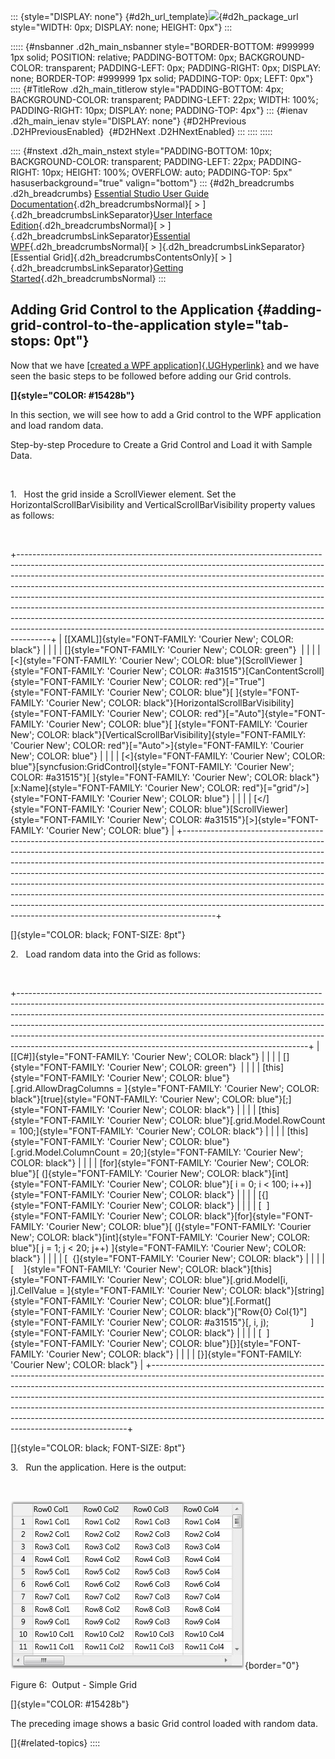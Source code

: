 ::: {style="DISPLAY: none"}
[](ms-xhelp:///?Id=d2h_url_template){#d2h_url_template}![](!package_url!){#d2h_package_url style="WIDTH: 0px; DISPLAY: none; HEIGHT: 0px"}
:::

::::: {#nsbanner .d2h_main_nsbanner style="BORDER-BOTTOM: #999999 1px solid; POSITION: relative; PADDING-BOTTOM: 0px; BACKGROUND-COLOR: transparent; PADDING-LEFT: 0px; PADDING-RIGHT: 0px; DISPLAY: none; BORDER-TOP: #999999 1px solid; PADDING-TOP: 0px; LEFT: 0px"}
:::: {#TitleRow .d2h_main_titlerow style="PADDING-BOTTOM: 4px; BACKGROUND-COLOR: transparent; PADDING-LEFT: 22px; WIDTH: 100%; PADDING-RIGHT: 10px; DISPLAY: none; PADDING-TOP: 4px"}
::: {#ienav .d2h_main_ienav style="DISPLAY: none"}
[](ms-xhelp:///?Id=154fb874-d089-4d0d-900a-665be21f9831){#D2HPrevious .D2HPreviousEnabled}  [](ms-xhelp:///?Id=881ccae9-c341-43de-8ebf-50d98edb9835){#D2HNext .D2HNextEnabled}
:::
::::
:::::

:::: {#nstext .d2h_main_nstext style="PADDING-BOTTOM: 10px; BACKGROUND-COLOR: transparent; PADDING-LEFT: 22px; PADDING-RIGHT: 10px; HEIGHT: 100%; OVERFLOW: auto; PADDING-TOP: 5px" hasuserbackground="true" valign="bottom"}
::: {#d2h_breadcrumbs .d2h_breadcrumbs}
[Essential Studio User Guide Documentation](ms-xhelp:///?Id=12457748-09e3-4d74-a240-8e049cedf030){.d2h_breadcrumbsNormal}[ \> ]{.d2h_breadcrumbsLinkSeparator}[User Interface Edition](ms-xhelp:///?Id=c29296b7-531c-413b-a0ec-488ca1f7f669){.d2h_breadcrumbsNormal}[ \> ]{.d2h_breadcrumbsLinkSeparator}[Essential WPF](ms-xhelp:///?Id=7f4f82c5-151c-4262-94d0-75c4626c77bc){.d2h_breadcrumbsNormal}[ \> ]{.d2h_breadcrumbsLinkSeparator}[Essential Grid]{.d2h_breadcrumbsContentsOnly}[ \> ]{.d2h_breadcrumbsLinkSeparator}[Getting Started](ms-xhelp:///?Id=99894a49-7527-4c40-8048-00676aa25151){.d2h_breadcrumbsNormal}
:::

## Adding Grid Control to the Application {#adding-grid-control-to-the-application style="tab-stops: 0pt"}

Now that we have [[created a WPF application]{.UGHyperlink}](ms-xhelp:///?Id=fc1fdcb2-b7ba-4e8b-8d11-9876bb8f2b10) and we have seen the basic steps to be followed before adding our Grid controls.

**[]{style="COLOR: #15428b"}** 

In this section, we will see how to add a Grid control to the WPF application and load random data.

Step-by-step Procedure to Create a Grid Control and Load it with Sample Data.

 

1.   Host the grid inside a ScrollViewer element. Set the HorizontalScrollBarVisibility and VerticalScrollBarVisibility property values as follows:

 

+--------------------------------------------------------------------------------------------------------------------------------------------------------------------------------------------------------------------------------------------------------------------------------------------------------------------------------------------------------------------------------------------------------------------------------------------------------------------------------------------------------------------------------------------------------------------------------------------------------------------------------------------------------+
| [\[XAML\]]{style="FONT-FAMILY: 'Courier New'; COLOR: black"}                                                                                                                                                                                                                                                                                                                                                                                                                                                                                                                                                                                           |
|                                                                                                                                                                                                                                                                                                                                                                                                                                                                                                                                                                                                                                                        |
| []{style="FONT-FAMILY: 'Courier New'; COLOR: green"}                                                                                                                                                                                                                                                                                                                                                                                                                                                                                                                                                                                                   |
|                                                                                                                                                                                                                                                                                                                                                                                                                                                                                                                                                                                                                                                        |
| [\<]{style="FONT-FAMILY: 'Courier New'; COLOR: blue"}[ScrollViewer ]{style="FONT-FAMILY: 'Courier New'; COLOR: #a31515"}[CanContentScroll]{style="FONT-FAMILY: 'Courier New'; COLOR: red"}[=\"True\"]{style="FONT-FAMILY: 'Courier New'; COLOR: blue"}[ ]{style="FONT-FAMILY: 'Courier New'; COLOR: black"}[HorizontalScrollBarVisibility]{style="FONT-FAMILY: 'Courier New'; COLOR: red"}[=\"Auto\"]{style="FONT-FAMILY: 'Courier New'; COLOR: blue"}[ ]{style="FONT-FAMILY: 'Courier New'; COLOR: black"}[VerticalScrollBarVisibility]{style="FONT-FAMILY: 'Courier New'; COLOR: red"}[=\"Auto\"\>]{style="FONT-FAMILY: 'Courier New'; COLOR: blue"} |
|                                                                                                                                                                                                                                                                                                                                                                                                                                                                                                                                                                                                                                                        |
| [\<]{style="FONT-FAMILY: 'Courier New'; COLOR: blue"}[syncfusion:GridControl]{style="FONT-FAMILY: 'Courier New'; COLOR: #a31515"}[ ]{style="FONT-FAMILY: 'Courier New'; COLOR: black"}[x:Name]{style="FONT-FAMILY: 'Courier New'; COLOR: red"}[=\"grid\"/\>]{style="FONT-FAMILY: 'Courier New'; COLOR: blue"}                                                                                                                                                                                                                                                                                                                                          |
|                                                                                                                                                                                                                                                                                                                                                                                                                                                                                                                                                                                                                                                        |
| [\</]{style="FONT-FAMILY: 'Courier New'; COLOR: blue"}[ScrollViewer]{style="FONT-FAMILY: 'Courier New'; COLOR: #a31515"}[\>]{style="FONT-FAMILY: 'Courier New'; COLOR: blue"}                                                                                                                                                                                                                                                                                                                                                                                                                                                                          |
+--------------------------------------------------------------------------------------------------------------------------------------------------------------------------------------------------------------------------------------------------------------------------------------------------------------------------------------------------------------------------------------------------------------------------------------------------------------------------------------------------------------------------------------------------------------------------------------------------------------------------------------------------------+

[]{style="COLOR: black; FONT-SIZE: 8pt"} 

2.   Load random data into the Grid as follows:

 

+------------------------------------------------------------------------------------------------------------------------------------------------------------------------------------------------------------------------------------------------------------------------------------------------------------------------------------------------------------------------------------------------------------------------------------------------------------------------------+
| [\[C#\]]{style="FONT-FAMILY: 'Courier New'; COLOR: black"}                                                                                                                                                                                                                                                                                                                                                                                                                   |
|                                                                                                                                                                                                                                                                                                                                                                                                                                                                              |
| []{style="FONT-FAMILY: 'Courier New'; COLOR: green"}                                                                                                                                                                                                                                                                                                                                                                                                                         |
|                                                                                                                                                                                                                                                                                                                                                                                                                                                                              |
| [this]{style="FONT-FAMILY: 'Courier New'; COLOR: blue"}[.grid.AllowDragColumns = ]{style="FONT-FAMILY: 'Courier New'; COLOR: black"}[true]{style="FONT-FAMILY: 'Courier New'; COLOR: blue"}[;]{style="FONT-FAMILY: 'Courier New'; COLOR: black"}                                                                                                                                                                                                                             |
|                                                                                                                                                                                                                                                                                                                                                                                                                                                                              |
| [this]{style="FONT-FAMILY: 'Courier New'; COLOR: blue"}[.grid.Model.RowCount = 100;]{style="FONT-FAMILY: 'Courier New'; COLOR: black"}                                                                                                                                                                                                                                                                                                                                       |
|                                                                                                                                                                                                                                                                                                                                                                                                                                                                              |
| [this]{style="FONT-FAMILY: 'Courier New'; COLOR: blue"}[.grid.Model.ColumnCount = 20;]{style="FONT-FAMILY: 'Courier New'; COLOR: black"}                                                                                                                                                                                                                                                                                                                                     |
|                                                                                                                                                                                                                                                                                                                                                                                                                                                                              |
| [for]{style="FONT-FAMILY: 'Courier New'; COLOR: blue"}[ (]{style="FONT-FAMILY: 'Courier New'; COLOR: black"}[int]{style="FONT-FAMILY: 'Courier New'; COLOR: blue"}[ i = 0; i \< 100; i++)]{style="FONT-FAMILY: 'Courier New'; COLOR: black"}                                                                                                                                                                                                                                 |
|                                                                                                                                                                                                                                                                                                                                                                                                                                                                              |
| [{]{style="FONT-FAMILY: 'Courier New'; COLOR: black"}                                                                                                                                                                                                                                                                                                                                                                                                                        |
|                                                                                                                                                                                                                                                                                                                                                                                                                                                                              |
| [  ]{style="FONT-FAMILY: 'Courier New'; COLOR: black"}[for]{style="FONT-FAMILY: 'Courier New'; COLOR: blue"}[ (]{style="FONT-FAMILY: 'Courier New'; COLOR: black"}[int]{style="FONT-FAMILY: 'Courier New'; COLOR: blue"}[ j = 1; j \< 20; j++) ]{style="FONT-FAMILY: 'Courier New'; COLOR: black"}                                                                                                                                                                           |
|                                                                                                                                                                                                                                                                                                                                                                                                                                                                              |
| [  {]{style="FONT-FAMILY: 'Courier New'; COLOR: black"}                                                                                                                                                                                                                                                                                                                                                                                                                      |
|                                                                                                                                                                                                                                                                                                                                                                                                                                                                              |
| [    ]{style="FONT-FAMILY: 'Courier New'; COLOR: black"}[this]{style="FONT-FAMILY: 'Courier New'; COLOR: blue"}[.grid.Model\[i, j\].CellValue = ]{style="FONT-FAMILY: 'Courier New'; COLOR: black"}[string]{style="FONT-FAMILY: 'Courier New'; COLOR: blue"}[.Format(]{style="FONT-FAMILY: 'Courier New'; COLOR: black"}[\"Row{0} Col{1}\"]{style="FONT-FAMILY: 'Courier New'; COLOR: #a31515"}[, i, j);                 ]{style="FONT-FAMILY: 'Courier New'; COLOR: black"} |
|                                                                                                                                                                                                                                                                                                                                                                                                                                                                              |
| [  ]{style="FONT-FAMILY: 'Courier New'; COLOR: blue"}[}]{style="FONT-FAMILY: 'Courier New'; COLOR: black"}                                                                                                                                                                                                                                                                                                                                                                   |
|                                                                                                                                                                                                                                                                                                                                                                                                                                                                              |
| [}]{style="FONT-FAMILY: 'Courier New'; COLOR: black"}                                                                                                                                                                                                                                                                                                                                                                                                                        |
+------------------------------------------------------------------------------------------------------------------------------------------------------------------------------------------------------------------------------------------------------------------------------------------------------------------------------------------------------------------------------------------------------------------------------------------------------------------------------+

[]{style="COLOR: black; FONT-SIZE: 8pt"} 

3.   Run the application. Here is the output:

 

![](ImagesExt/image28_13.jpg){border="0"}

Figure 6:  Output - Simple Grid

[]{style="COLOR: #15428b"} 

The preceding image shows a basic Grid control loaded with random data.

[]{#related-topics}
::::
